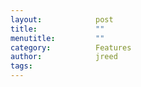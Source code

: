 ```yaml
---
layout:            post
title:             ""
menutitle:         ""
category:          Features
author:            jreed
tags:              
---
```

